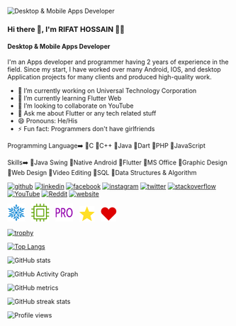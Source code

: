 ![Desktop & Mobile Apps Developer](https://scontent.fcgp2-1.fna.fbcdn.net/v/t1.6435-9/102263874_564898874420294_6732518317637214392_n.jpg?_nc_cat=107&ccb=1-5&_nc_sid=e3f864&_nc_ohc=04D1XiS-sUsAX-AefMN&_nc_ht=scontent.fcgp2-1.fna&oh=00_AT8r6YPvdwYqde1QAR7GRTg-W2_OnAYFPMn1v4vhL7BHkw&oe=622E3165)

### Hi there 👋, I'm RIFAT HOSSAIN 👨‍💻
#### Desktop & Mobile Apps Developer

I'm an Apps developer and programmer having 2 years of experience in the field. Since my start, I have worked over many Android, IOS, and desktop Application projects for many clients and produced high-quality work.

- 🔭 I’m currently working on Universal Technology Corporation 
- 🌱 I’m currently learning Flutter Web 
- 👯 I’m looking to collaborate on YouTube 
- 💬 Ask me about Flutter or any tech related stuff 
- 😄 Pronouns: He/His 
- ⚡ Fun fact: Programmers don't have girlfriends 


Programming Language➡️
🔸C
🔸C++
🔸Java
🔸Dart
🔸PHP
🔸JavaScript

Skills➡️
🔸Java Swing
🔸Native Android
🔸Flutter
🔸MS Office
🔸Graphic Design
🔸Web Design
🔸Video Editing
🔸SQL
🔸Data Structures & Algorithm


[<img src='https://cdn.jsdelivr.net/npm/simple-icons@3.0.1/icons/github.svg' alt='github' height='40'>](https://github.com/rifathossain82)  [<img src='https://cdn.jsdelivr.net/npm/simple-icons@3.0.1/icons/linkedin.svg' alt='linkedin' height='40'>](https://www.linkedin.com/in/https://www.linkedin.com/in/rifat-hossain-66811b201//)  [<img src='https://cdn.jsdelivr.net/npm/simple-icons@3.0.1/icons/facebook.svg' alt='facebook' height='40'>](https://www.facebook.com/rh.rifat.33633)  [<img src='https://cdn.jsdelivr.net/npm/simple-icons@3.0.1/icons/instagram.svg' alt='instagram' height='40'>](https://www.instagram.com/rh_rifat220/)  [<img src='https://cdn.jsdelivr.net/npm/simple-icons@3.0.1/icons/twitter.svg' alt='twitter' height='40'>](https://twitter.com/Rifatho25073502)  [<img src='https://cdn.jsdelivr.net/npm/simple-icons@3.0.1/icons/stackoverflow.svg' alt='stackoverflow' height='40'>](https://stackoverflow.com/users/17568395)  [<img src='https://cdn.jsdelivr.net/npm/simple-icons@3.0.1/icons/youtube.svg' alt='YouTube' height='40'>](https://www.youtube.com/channel/https://www.youtube.com/channel/UCHQjehNirRNYmWtYK0rh9jg)  [<img src='https://cdn.jsdelivr.net/npm/simple-icons@3.0.1/icons/reddit.svg' alt='Reddit' height='40'>](https://www.reddit.com/user/rifathossain82)  [<img src='https://cdn.jsdelivr.net/npm/simple-icons@3.0.1/icons/icloud.svg' alt='website' height='40'>](https://rifathossain82.github.io/#/)  

<a href='https://archiveprogram.github.com/'><img src='https://raw.githubusercontent.com/acervenky/animated-github-badges/master/assets/acbadge.gif' width='40' height='40'></a> <a href='https://docs.github.com/en/developers'><img src='https://raw.githubusercontent.com/acervenky/animated-github-badges/master/assets/devbadge.gif' width='40' height='40'></a> <a href='https://github.com/pricing'><img src='https://raw.githubusercontent.com/acervenky/animated-github-badges/master/assets/pro.gif' width='40' height='40'></a> <a href='https://stars.github.com/'><img src='https://raw.githubusercontent.com/acervenky/animated-github-badges/master/assets/starbadge.gif' width='35' height='35'></a> <a href='https://docs.github.com/en/github/supporting-the-open-source-community-with-github-sponsors'><img src='https://raw.githubusercontent.com/acervenky/animated-github-badges/master/assets/sponsorbadge.gif' width='35' height='35'></a> 

[![trophy](https://github-profile-trophy.vercel.app/?username=rifathossain82)](https://github.com/ryo-ma/github-profile-trophy)

[![Top Langs](https://github-readme-stats.vercel.app/api/top-langs/?username=rifathossain82)](https://github.com/anuraghazra/github-readme-stats)

![GitHub stats](https://github-readme-stats.vercel.app/api?username=rifathossain82&show_icons=true)  

![GitHub Activity Graph](https://activity-graph.herokuapp.com/graph?username=rifathossain82)  

![GitHub metrics](https://metrics.lecoq.io/rifathossain82)  

![GitHub streak stats](https://github-readme-streak-stats.herokuapp.com/?user=rifathossain82)  

![Profile views](https://gpvc.arturio.dev/rifathossain82)  
